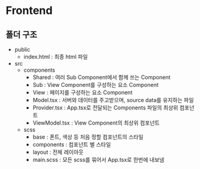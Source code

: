 # Frontend

## 폴더 구조

- public
  - index.html : 최종 html 파일
- src
  - components
    - Shared : 여러 Sub Component에서 함께 쓰는 Component
    - Sub : View Component를 구성하는 요소 Component
    - View : 페이지를 구성하는 요소 Component
    - Model.tsx : 서버와 데이터를 주고받으며, source data를 유지하는 파일
    - Provider.tsx : App.tsx로 전달되는 Components 파일의 최상위 컴포넌트
    - ViewModel.tsx :  View Component의 최상위 컴포넌트
  - scss
    - base : 폰트, 색상 등 처음 정할 컴포넌트의 스타일
    - components : 컴포넌트 별 스타일
    - layout : 전체 레이아웃
    - main.scss : 모든 scss를 묶어서 App.tsx로 한번에 내보냄 
